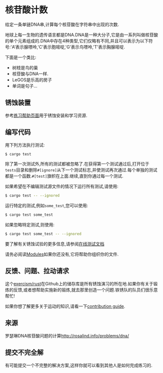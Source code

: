 # 核苷酸计数

给定一条单链DNA串,计算每个核苷酸在字符串中出现的次数.

地球上每一生物的遗传语言都是DNA.DNA是一种大分子,它是由一系列叫做核苷酸的单个元素组成的.DNA中存在4种类型,它们仅略有不同,并且可以表示为以下符号:'A’表示腺嘌呤,'C’表示胞嘧啶,'G’表示鸟嘌呤,'T’表示胸腺嘧啶.

下面是一个类比:

-   树枝是鸟的巢
-   核苷酸与DNA一样.
-   LeGOS是乐高的房子
-   单词是句子…

## 锈蚀装置

参考[练习帮助页面][help-page]用于锈蚀安装和学习资源.

## 编写代码

用下列方法执行测试:

```bash
$ cargo test
```

除了第一次测试外,所有的测试都被忽略了.在获得第一个测试通过后,打开位于`tests`目录和删除`#[ignore]`从下一个测试标志,并使测试再次通过.每个单独的测试都是一个函数.`#[test]`旗帜在上面.继续,直到你通过每一个测试.

如果希望在不编辑测试源文件的情况下运行所有测试,请使用:

```bash
$ cargo test -- --ignored
```

运行特定的测试,例如`some_test`,您可以使用:

```bash
$ cargo test some_test
```

如果忽略特定测试,则使用:

```bash
$ cargo test some_test -- --ignored
```

要了解有关锈蚀试验的更多信息,请参阅[在线测试文档][rust-tests]

请务必阅读[Modules](https://doc.rust-lang.org/book/2018-edition/ch07-00-modules.html)如果你还没有,它将帮助你组织你的文件.

## 反馈、问题、拉动请求

这个[exercism/rust](https://github.com/exercism/rust)在Github上的储存库是所有锈蚀演习的所在地.如果你有关于锻炼的反馈,或者想帮助实施新的锻炼,就去那里创造一个问题.铁锈队的队员们很乐意帮忙!

如果你想了解更多关于运动的知识,请看一下[contribution guide](https://github.com/exercism/docs/blob/master/contributing-to-language-tracks/README.md).

[help-page]: https://exercism.io/tracks/rust/learning

[modules]: https://doc.rust-lang.org/book/2018-edition/ch07-00-modules.html

[cargo]: https://doc.rust-lang.org/book/2018-edition/ch14-00-more-about-cargo.html

[rust-tests]: https://doc.rust-lang.org/book/2018-edition/ch11-02-running-tests.html

## 来源

罗瑟琳DNA核苷酸问题的计算<http://rosalind.info/problems/dna/>

## 提交不完全解

有可能提交一个不完整的解决方案,这样你就可以看到其他人是如何完成练习的.
